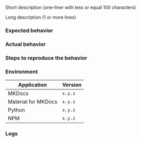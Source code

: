 <!--
Thanks for your bug report!

We kindly ask you to…

-   Fill out the following sections as good as you can
-   Remove unnecessary/empty sections
-   Post code/logs as text (using proper markup)
-   Do not post screenshots of code/logs
-   Do not post any passwords/secrets/private data
-   Paste only excerpts from the logs which seem to be useful for further investigation
-   Create a private Gist and link it in the description if you have multiple (log) files
-->

Short description (one-liner with less or equal 100 characters)

Long description (1 or more lines)

### Expected behavior

<!-- Insert text -->

### Actual behavior

<!-- Insert text -->

### Steps to reproduce the behavior

<!-- Insert text -->

### Environment

| Application           | Version   |
| --------------------- | --------- |
| MKDocs                | `x.y.z`   |
| Material for MKDocs   | `x.y.z`   |
| Python                | `x.y.z`   |
| NPM                   | `x.y.z`   |

### Logs

<!-- Insert text -->
